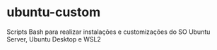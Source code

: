 # ubuntu-custom
Scripts Bash para realizar instalações e customizações do SO Ubuntu Server, Ubuntu Desktop e WSL2
